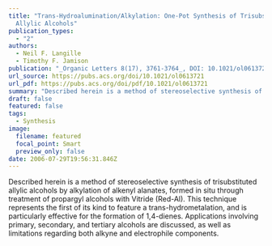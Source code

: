 ```yaml
---
title: "Trans-Hydroalumination/Alkylation: One-Pot Synthesis of Trisubstituted
  Allylic Alcohols"
publication_types:
  - "2"
authors:
  - Neil F. Langille
  - Timothy F. Jamison
publication: "_Organic Letters 8(17), 3761-3764_, DOI: 10.1021/ol0613721"
url_source: https://pubs.acs.org/doi/10.1021/ol0613721
url_pdf: https://pubs.acs.org/doi/pdf/10.1021/ol0613721
summary: "Described herein is a method of stereoselective synthesis of trisubstituted allylic alcohols by alkylation of alkenyl alanates, formed in situ through treatment of propargyl alcohols with Vitride (Red-Al). This technique represents the first of its kind to feature a trans-hydrometalation, and is particularly effective for the formation of 1,4-dienes. Applications involving primary, secondary, and tertiary alcohols are discussed, as well as limitations regarding both alkyne and electrophile components."
draft: false
featured: false
tags:
  - Synthesis
image:
  filename: featured
  focal_point: Smart
  preview_only: false
date: 2006-07-29T19:56:31.846Z
---
```

  Described herein is a method of stereoselective synthesis of trisubstituted allylic alcohols by alkylation of alkenyl alanates, formed in situ through treatment of propargyl alcohols with Vitride (Red-Al). This technique represents the first of its kind to feature a trans-hydrometalation, and is particularly effective for the formation of 1,4-dienes. Applications involving primary, secondary, and tertiary alcohols are discussed, as well as limitations regarding both alkyne and electrophile components.
